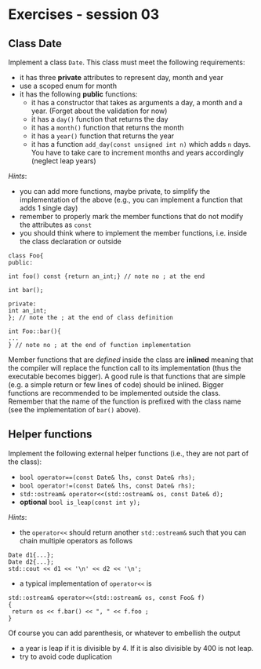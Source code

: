 # Exercises - session 03

## Class Date
Implement a class `Date`. This class must meet the following requirements:
- it has three **private** attributes to represent day, month and year
- use a scoped enum for month
- it has the following **public** functions:
	- it has a constructor that takes as arguments a day, a month and a year. (Forget about the validation for now)
	- it has a `day()` function that returns the day
	- it has a `month()` function that returns the month
	- it has a `year()` function that returns the year
	- it has a function `add_day(const unsigned int n)` which adds `n` days. You have to take care to increment months and years accordingly (neglect leap years)

*Hints*:
- you can add more functions, maybe private, to simplify the implementation of the above (e.g., you can implement a function that adds 1 single day)
- remember to properly mark the member functions that do not modify the attributes as `const`
- you should think where to implement the member functions, i.e. inside the class declaration or outside
```
class Foo{
public:

int foo() const {return an_int;} // note no ; at the end

int bar(); 

private:
int an_int;
}; // note the ; at the end of class definition

int Foo::bar(){
...
} // note no ; at the end of function implementation

```

Member functions that are *defined* inside the class are **inlined**
meaning that the compiler will replace the function call to its
implementation (thus the executable becomes bigger). A good rule is
that functions that are simple (e.g. a simple return or few lines of
code) should be inlined. Bigger functions are recommended to be
implemented outside the class. Remember that the name of the function
is prefixed with the class name (see the implementation of `bar()`
above).

## Helper functions
Implement the following external helper functions (i.e., they are not part of the class):
- `bool operator==(const Date& lhs, const Date& rhs);`
- `bool operator!=(const Date& lhs, const Date& rhs);`
- `std::ostream& operator<<(std::ostream& os, const Date& d);`
- **optional** `bool is_leap(const int y);`

*Hints*:
- the `operator<<` should return another `std::ostream&` such that you can chain multiple operators as follows
```
Date d1{...};
Date d2{...};
std::cout << d1 << '\n' << d2 << '\n';
```
- a typical implementation of `operator<<` is
```
std::ostream& operator<<(std::ostream& os, const Foo& f)
{
 return os << f.bar() << ", " << f.foo ; 
}
```
Of course you can add parenthesis, or whatever to embellish the output
- a year is leap if it is divisible by 4. If it is also divisible by 400 is not leap.
- try to avoid code duplication